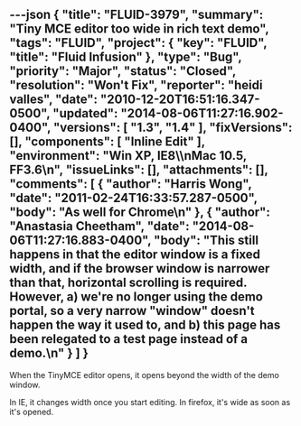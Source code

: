 ---json
{
  "title": "FLUID-3979",
  "summary": "Tiny MCE editor too wide in rich text demo",
  "tags": "FLUID",
  "project": {
    "key": "FLUID",
    "title": "Fluid Infusion"
  },
  "type": "Bug",
  "priority": "Major",
  "status": "Closed",
  "resolution": "Won't Fix",
  "reporter": "heidi valles",
  "date": "2010-12-20T16:51:16.347-0500",
  "updated": "2014-08-06T11:27:16.902-0400",
  "versions": [
    "1.3",
    "1.4"
  ],
  "fixVersions": [],
  "components": [
    "Inline Edit"
  ],
  "environment": "Win XP, IE8\\\nMac 10.5, FF3.6\n",
  "issueLinks": [],
  "attachments": [],
  "comments": [
    {
      "author": "Harris Wong",
      "date": "2011-02-24T16:33:57.287-0500",
      "body": "As well for Chrome\n"
    },
    {
      "author": "Anastasia Cheetham",
      "date": "2014-08-06T11:27:16.883-0400",
      "body": "This still happens in that the editor window is a fixed width, and if the browser window is narrower than that, horizontal scrolling is required. However, a) we're no longer using the demo portal, so a very narrow \"window\" doesn't happen the way it used to, and b) this page has been relegated to a test page instead of a demo.\n"
    }
  ]
}
---
When the TinyMCE editor opens, it opens beyond the width of the demo window.

In IE, it changes width once you start editing. In firefox, it's wide as soon as it's opened.

        